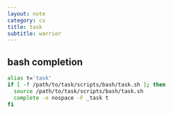 ```yaml
---
layout: note
category: cs
title: task
subtitle: warrior
---
```


bash completion
---------------

~~~bash
alias t='task'
if [ -f /path/to/task/scripts/bash/task.sh ]; then
  source /path/to/task/scripts/bash/task.sh
  complete -o nospace -F _task t
fi
~~~
